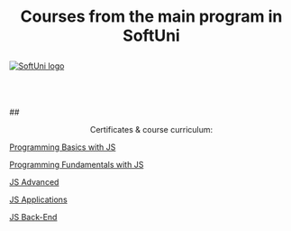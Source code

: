 # <p align="center"> Courses from the main program in SoftUni <p>

<a href="https://softuni.bg/trainings/courses" rel="Courses"> ![SoftUni logo][logo] </a>

[logo]: http://innovationstarterbox.bg/wp-content/uploads/2016/05/Softuni_logo_trasparent.png "Logo Title Text 2"

<br/>
<br/>
<br/>
## <p align="center"> Certificates & course curriculum: <p>

[Programming Basics with JS](https://softuni.bg/certificates/details/84153/023b0744)

[Programming Fundamentals with JS](https://softuni.bg/certificates/details/96760/ade28d48)

[JS Advanced](https://softuni.bg/certificates/details/98260/3c4d4176)

[JS Applications](https://softuni.bg/certificates/details/105543/ab39a1ce)

[JS Back-End](https://softuni.bg/certificates/details/113221/cc5354dd)


